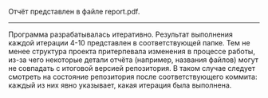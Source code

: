 Отчёт представлен в файле report.pdf.

-------------------------------------

Программа разрабатывалась итеративно. Результат выполнения каждой итерации 4-10 представлен в соответствующей папке.
Тем не менее структура проекта притерпевала изменения в процессе работы, из-за чего некоторые детали отчёта (например, названия файлов) могут не совпадать с итоговой версией репозитория. В таком случае следует смотреть на состояние репозитория после соответствующего коммита: каждый из них явно указывает, какая итерация была выполнена.